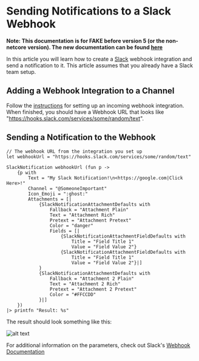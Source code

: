 # Sending Notifications to a Slack Webhook

**Note:  This documentation is for FAKE before version 5 (or the non-netcore version). The new documentation can be found [here](api-slack.html)**

In this article you will learn how to create a [Slack](https://slack.com) webhook integration and send a notification to it. This article assumes that you already have a Slack team setup.

## Adding a Webhook Integration to a Channel

Follow the [instructions](https://my.slack.com/services/new/incoming-webhook/) for setting up an incoming webhook integration. When finished, you should have a Webhook URL that looks like "https://hooks.slack.com/services/some/random/text".

## Sending a Notification to the Webhook

    // The webhook URL from the integration you set up
    let webhookUrl = "https://hooks.slack.com/services/some/random/text"
	
	SlackNotification webhookUrl (fun p ->
        {p with
            Text = "My Slack Notification!\n<https://google.com|Click Here>!"
            Channel = "@SomeoneImportant"
            Icon_Emoji = ":ghost:"
            Attachments = [| 
                {SlackNotificationAttachmentDefaults with
                    Fallback = "Attachment Plain"
                    Text = "Attachment Rich"
                    Pretext = "Attachment Pretext"
                    Color = "danger"
                    Fields = [|
                        {SlackNotificationAttachmentFieldDefaults with
                            Title = "Field Title 1"
                            Value = "Field Value 2"}
                        {SlackNotificationAttachmentFieldDefaults with
                            Title = "Field Title 1"
                            Value = "Field Value 2"}|]
                }
                {SlackNotificationAttachmentDefaults with
                    Fallback = "Attachment 2 Plain"
                    Text = "Attachment 2 Rich"
                    Pretext = "Attachment 2 Pretext"
                    Color = "#FFCCDD"
                }|]
        })
    |> printfn "Result: %s"

The result should look something like this:

![alt text](pics/slacknotification/slacknotification.png "Slack Notification Result")

For additional information on the parameters, check out Slack's [Webhook Documentation](https://api.slack.com/incoming-webhooks)